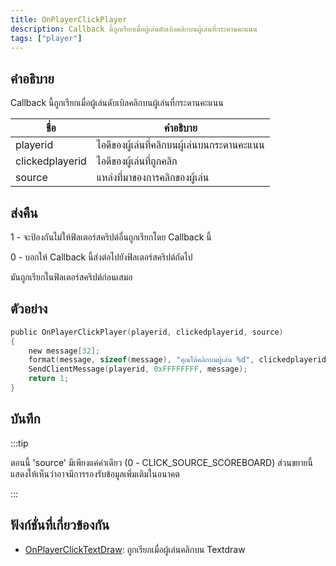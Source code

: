 ```yaml
---
title: OnPlayerClickPlayer
description: Callback นี้ถูกเรียกเมื่อผู้เล่นดับเบิลคลิกบนผู้เล่นที่กระดานคะแนน
tags: ["player"]
---
```


## คำอธิบาย

Callback นี้ถูกเรียกเมื่อผู้เล่นดับเบิลคลิกบนผู้เล่นที่กระดานคะแนน

| ชื่อ            | คำอธิบาย                                    |
| --------------- | ------------------------------------------- |
| playerid        | ไอดีของผู้เล่นที่คลิกบนผู้เล่นบนกระดานคะแนน |
| clickedplayerid | ไอดีของผู้เล่นที่ถูกคลิก                    |
| source          | แหล่งที่มาของการคลิกของผู้เล่น              |

## ส่งคืน

1 - จะป้องกันไม่ให้ฟิลเตอร์สคริปต์อื่นถูกเรียกโดย Callback นี้

0 - บอกให้ Callback นี้ส่งต่อไปยังฟิลเตอร์สคริปต์ถัดไป

มันถูกเรียกในฟิลเตอร์สคริปต์ก่อนเสมอ

## ตัวอย่าง

```c
public OnPlayerClickPlayer(playerid, clickedplayerid, source)
{
    new message[32];
    format(message, sizeof(message), "คุณได้คลิกบนผู้เล่น %d", clickedplayerid);
    SendClientMessage(playerid, 0xFFFFFFFF, message);
    return 1;
}
```

## บันทึก

:::tip

ตอนนี้ 'source' มีเพียงแค่ค่าเดียว (0 - CLICK_SOURCE_SCOREBOARD) ส่วนขยายนี้แสดงให้เห็นว่าอาจมีการรองรับข้อมูลเพิ่มเติมในอนาคต

:::

## ฟังก์ชั่นที่เกี่ยวข้องกัน

- [OnPlayerClickTextDraw](../../scripting/callbacks/OnPlayerClickTextDraw.md): ถูกเรียกเมื่อผู้เล่นคลิกบน Textdraw
